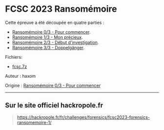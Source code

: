 # FCSC 2023 Ransomémoire

Cette épreuve a été découpée en quatre parties :
- [Ransomémoire 0/3 - Pour commencer](README_0_3.md).
- [Ransomémoire 1/3 - Mon précieux](README_1_3.md).
- [Ransomémoire 2/3 - Début d'investigation](README_2_3.md).
- [Ransomémoire 3/3 - Doppelgänger](README_3_3.md).

Fichiers:
- [fcsc.7z](https://hackropole.fr/filer/fcsc2023-forensics-ransomemoire/public_filer/fcsc.7z)


Auteur : haxom

Origine : [Ransomémoire 0/3 - Pour commencer](https://hackropole.fr/fr/challenges/forensics/fcsc2023-forensics-ransomemoire-1/)


-----------


## Sur le site officiel hackropole.fr
> https://hackropole.fr/fr/challenges/forensics/fcsc2023-forensics-ransomemoire-1/